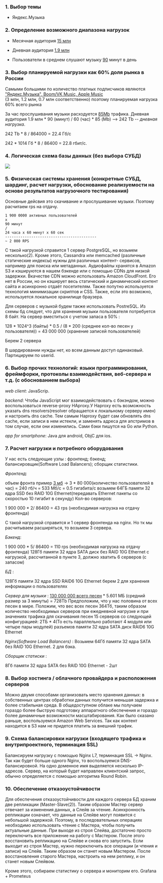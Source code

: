 ### 1. Выбор темы
* Яндекс.Музыка

### 2. Определение возможного диапазона нагрузок

* Месячная аудитория [15 млн](https://vc.ru/services/98608-ot-kataloga-i-poiska-do-personalnogo-muzykalnogo-pomoshchnika-kak-izmenilas-yandeks-muzyka-i-chto-ee-zhdet-v-budushchem) 

* Дневная аудитория [1.9 млн](https://radar.yandex.ru/top_list?thematic=culture%2Cmusic)

* Пользователи в среднем слушают музыку [90](https://vc.ru/media/96460-chislo-podpischikov-yandeks-muzyki-vyroslo-v-tri-raza-za-poltora-goda-i-dostiglo-3-mln) минут в день

### 3. Выбор планируемой нагрузки как 60% доля рынка в России

Самыми большими по количество платных подписчиков являются ["Яндекс.Музыка", Boom/VK Music, Apple Music](https://www.dp.ru/a/2019/05/17/Muzikalnaja_strana__Rinku)                        
(3 млн, 1.2 млн, 0.7 млн соответственно) поэтому планируемая нагрузка 60% всего рынка

За час прослушивания музыки расходуется [85Mb](https://yandex.ru/support/music-app-winmobile/search-and-listen/cost.html) 
трафика. Дневная аудитория 1.9 млн * 90 (минут) / 60 (час) * 85 (Mb) --> 242 Tb -- _дневная нагрузка_.

242 Tb * 8 / 864000 = 22.4 Гб/c

242 * 1014 Гб * 8 / 86400 = 22.8 гбит/c.

### 4. Логическая схема базы данных (без выбора СУБД)
![](./pic/Untitled.png)

### 5. Физическая системы хранения (конкретные СУБД, шардинг, расчет нагрузки, обоснование реализуемости на основе результатов нагрузочного тестирования)

Основные дейсвия это скачивание и прослушивание музыки. Поэтому расчитаем rps на отдачу.

``` 
1 900 0000 активных пользователей
x
90 минут
/
24 часа x 60 минут x 60 сек
------------------------------------------
~ 2 000 RPS
``` 
С такой нагрузкой справится 1 сервер PostgreSQL, но возьмем несколько(2). Кроме этого, Cassandra или memcached (различные 
статические индексы) нужны для различных контент- сервисов, например для поиска или метаданных. Аудиофайлы 
хранятся в Amazon S3 и кэшируются в нашем бэкенде или с помощью CDNs для низкой задержки. Вкачестве CDN можно использовать 
Amazon CloudFront. Его нет в России, но он кэширует весь статический и динамический контент сайта и асинхронно отдаёт посетителям. 
Также попутно используется  технология минимизации скриптов и CSS. Также, если это возможно, используется локальное хранилище 
браузера. 

Для серверов с музыкой будем также использовать PostreSQL. Из схемы бд следует, что для хранения музыки пользователя потребуется 8 байт. 
На сервер вместиться с учетом запаса в 50% :

128 * 1024^3 (байты) * 0.5 / (8 * 200 (среднее кол-во песен у пользователя)) = 43 000 000 (хранение записей пользователей)

Берем 2 сервера 

В шардировании нужды нет, ко всем данным доступ одинаковый. Партицируем по userid. 

### 6. Выбор прочих технологий: языки программирования, фреймфорки, протоколы взаимодействия, веб-сервера и т.д. (с обоcнованием выбора)

_web client_: JavaScrip.

_backend_: Чтобы JavaScript мог взаимодействовать с бэкэндом, можно воспользоваться reverse-proxy HAproxy.У Haproxy есть 
возможность указать dns resolvers(resolver обращается к локальному серверу имен) и настроить dns cache. Тем самым Haproxy будет сам обновлять dns cache, если записи в нем 
истекли, и заменять адреса для апстримов в том случае, если они изменились. Сами бэки пишутся на Go или Python.

_app for smartphone_: Java для android, ObjC для ios.

### 7. Расчет нагрузки и потребного оборудования

У нас есть следующие узлы : фронтенд; бэкенд; балансировщик(Software Load Balancers); 
сборщик статистики.

_Фронтенд_: 

объем фронта пример [3 мб](https://habr.com/ru/company/tinkoff/blog/474632/) ->
3 * 80 000(количество пользователей в час) = 240 гб/ч = 533 Мб/c = 0.5 гигабита/c возьмем 64ГБ памяти 32 ядра SSD без RAID 
10G Ethernet(передавать Ethernet пакеты со скоростью 10 гигабит в секунду) Кол-во серверов:

1 900 000 * 2/ 86400  = 43 rps (необходимая нагрузка на отдачу фронтенда)

С такой нагрузкой справится и 1 сервер фронтенда на nginx. Но тк мы расчитываем расширяться, то возьмем 3 сервера.

_Бэкенд_:

1 900 000 * 5/ 86400  = 110 rps (необходимая нагрузка на отдачу фронтенда)
128Гб памяти 32 ядра SATA диск без RAID 10G Ethernet с нагрузкой, рассчитанной в пункте 3, должно хватить 6 серверов
(с запасом)

_БД_ :

128Гб памяти 32 ядра SSD RAID6 10G Ethernet
берем 2 для хранения информации о пользователях 

_Сервер для музыки_ :
[130 000 000 всего песен](https://thequestion.ru/questions/82483/skolko_v_mire_pesen_64b53597) * 5.601 МБ (средний 
размер за 3 минуты) = 728Tb Предположим, что у нас половина от всех песен в мире.
Положим, что вес всех песен 364Тб, таким образом количество необходимых серверов при ежедневной нагрузке и при значениях 
трафика для скачивания песен 15 серверов со следующей конфигурацией: 
2ТБ * 4(То есть параллельно работают 4 модуля или четыре пары модулей) разъемов памяти 32 ядра SATA диск RAID6 10G Ethernet


_Nginx(Software Load Balancers)_ :
Возьмем 64Гб памяти 32 ядра SATA без RAID 10G Ethernet. 2 для бэка.

_Сборщик статиски_ :

8Гб памяти 32 ядра SATA без RAID 10G Ethernet - 2шт


### 8. Выбор хостинга / облачного провайдера и расположения серверов
Можно двумя способами организовать место хранения данных: в собственных центрах обработки данных получится меньшая задержка
и более стабильная среда. В общедоступном облаке мы получаем гораздо более быструю подготовку аппаратного обеспечения 
и гораздо более динамичные возможности масштабирования. Как было сказано раньше, воспользуемся Amazon Web Services. Так как
контент находится в S3 нам не придется платить за внешний трафик. 

### 9. Схема балансировки нагрузки (входящего трафика и внутрипроектного, терминация SSL)
Балансируем нагрузку с помощью Nginx L7, терминация SSL -> Nginx. Так как будет больше одного Nginx, то воспользуемся
DNS-балансировкой. На одно доменное имя выделяется несколько IP-адресов. Сервер, на который будет направлен клиентский 
запрос, обычно определяется с помощью алгоритма Round Robin.

### 10. Обеспечение отказоустойчивости
Для обеспечения отказоустойчивости для каждого сервера БД храним две репликации (Master-Slave(2)). Таким образом Мастер 
сервер отвечает за изменения данных, а Слейв за чтение. Асинхронность репликации означает, что данные на Слейве могут 
появится с небольшой задержкой. Поэтому, в последовательных операциях необходимо использовать чтение с Мастера, чтобы 
получить актуальные данные. При выходе из строя Слейва, достаточно просто переключить все приложение на работу с Мастером. 
После этого восстановить репликацию на Слейве и снова его запустить.
Если выходит из строя Мастер, нужно переключить все операции (и чтения и записи) на Слейв. Таким образом он станет новым 
Мастером. После восстановления старого Мастера, настроить на нем реплику, и он станет новым Слейвом.

Кроме этого, собираем статистику о сервера и мониторим его. Grafana + Prometeus
